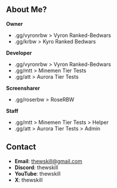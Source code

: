 ## About Me?
**Owner**
- .gg/vyronrbw > Vyron Ranked-Bedwars
- .gg/krbw > Kyro Ranked Bedwars

**Developer**
- .gg/vyronrbw > Vyron Ranked-Bedwars
- .gg/mtt > Minemen Tier Tests
- .gg/att > Aurora Tier Tests

**Screensharer**
- .gg/roserbw > RoseRBW

**Staff**
- .gg/mtt > Minemen Tier Tests > Helper
- .gg/att > Aurora Tier Tests > Admin

## Contact
- **Email**: thewskill@gmail.com
- **Discord**: thewskill
- **YouTube**: thewskill
- **X**: thewskill
